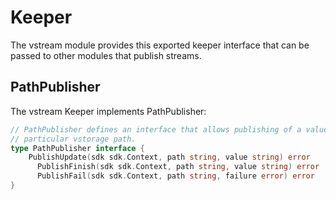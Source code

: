<!--
order: 3
-->

# Keeper

The vstream module provides this exported keeper interface that can be passed to
other modules that publish streams.

## PathPublisher

The vstream Keeper implements PathPublisher:

```go
// PathPublisher defines an interface that allows publishing of a value to a
// particular vstorage path.
type PathPublisher interface {
  	PublishUpdate(sdk sdk.Context, path string, value string) error
	  PublishFinish(sdk sdk.Context, path string, value string) error
	  PublishFail(sdk sdk.Context, path string, failure error) error
}
```
